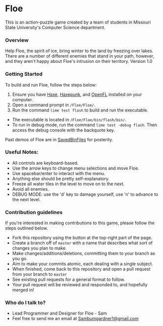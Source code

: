 # Floe

This is an action-puzzle game created by a team of students in Missouri State University's Computer Science department.

### Overview

Help Floe, the spirit of ice, bring winter to the land by freezing over lakes. There are a number of different enemies that stand in your path, however, and they aren't happy about Floe's intrusion on their territory. 
Version 1.0

### Getting Started

To build and run Floe, follow the steps below:

 1. Ensure you have [Haxe](http://www.haxe.org/download), [Haxepunk](http://www.haxepunk.com), and [OpenFL](http://www.openfl.org/download/) installed on your computer.
 2. Open a command prompt in `/Floe/Floe/`.
 3. Run the command `lime test flash` to build and run the executable.

* The executable is located in `/Floe/Floe/bin/flash/bin/`.
* To run in debug mode, run the command `lime test -debug flash`. Then access the debug console with the backquote key.

Past demos of Floe are in [SavedBinFiles](SavedBinFiles/readme.md) for posterity.

### Useful Notes:

* All controls are keyboard-based. 
 * Use the arrow keys to change menu selections and move Floe.
 * Use spacebar/enter to interact with the menu.
 * Anything else should be pretty self-explanatory.
* Freeze all water tiles in the level to move on to the next.
* Avoid all enemies.
* DEBUG MODE: use the 'd' key to damage yourself, use 'n' to advance to the next level.

### Contribution guidelines

If you're interested in making contributions to this game, please follow the steps outlined below.

* Fork this repository using the button at the top-right part of the page.
* Create a branch off of `master` with a name that describes what sort of changes you plan to make.
* Make changes/additions/deletions, committing them to your branch as you go. 
 * Aim to make your commits atomic, each dealing with a single subject.
* When finished, come back to this repository and open a pull request from your branch to `master`
 * See existing pull requests for a general format to follow.
* Your pull request will be reviewed and responded to, and hopefully merged in!

### Who do I talk to?

* Lead Programmer and Designer for Floe - Sam
* Feel free to send me an email at Sambumgardner1@gmail.com
